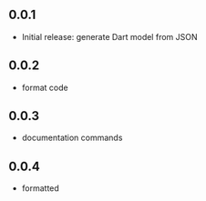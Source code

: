 ## 0.0.1
- Initial release: generate Dart model from JSON
## 0.0.2
- format code
## 0.0.3
- documentation commands
## 0.0.4
- formatted

